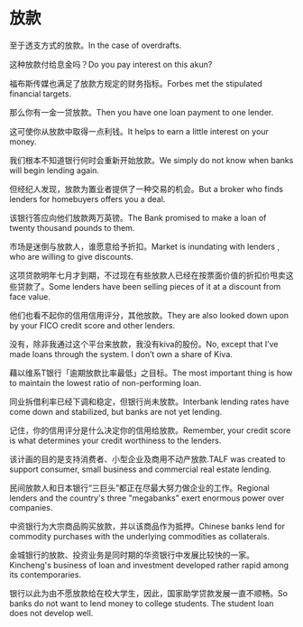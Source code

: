 # 放款

<p><span class="chinese">至于透支方式的放款。</span><span class="english">In the case of overdrafts.</span></p>

<p><span class="chinese">这种放款付给息金吗？</span><span class="english">Do you pay interest on this akun?</span></p>

<p><span class="chinese">福布斯传媒也满足了放款方规定的财务指标。</span><span class="english">Forbes met the stipulated financial targets.</span></p>

<p><span class="chinese">那么你有一金一贷放款。</span><span class="english">Then you have one loan payment to one lender.</span></p>

<p><span class="chinese">这可使你从放款中取得一点利钱。</span><span class="english">It helps to earn a little interest on your money.</span></p>

<p><span class="chinese">我们根本不知道银行何时会重新开始放款。</span><span class="english">We simply do not know when banks will begin lending again.</span></p>

<p><span class="chinese">但经纪人发现，放款为置业者提供了一种交易的机会。</span><span class="english">But a broker who finds lenders for homebuyers offers you a deal.</span></p>

<p><span class="chinese">该银行答应向他们放款两万英镑。</span><span class="english">The Bank promised to make a loan of twenty thousand pounds to them.</span></p>

<p><span class="chinese">市场是迷倒与放款人，谁愿意给予折扣。</span><span class="english">Market is inundating with lenders , who are willing to give discounts.</span></p>

<p><span class="chinese">这项贷款明年七月才到期，不过现在有些放款人已经在按票面价值的折扣价甩卖这些贷款了。</span><span class="english">Some lenders have been selling pieces of it at a discount from face value.</span></p>

<p><span class="chinese">他们也看不起你的信用信用评分，其他放款。</span><span class="english">They are also looked down upon by your FICO credit score and other lenders.</span></p>

<p><span class="chinese">没有，除非我通过这个平台来放款，我没有kiva的股份。</span><span class="english">No, except that I’ve made loans through the system. I don’t own a share of Kiva.</span></p>

<p><span class="chinese">藉以维系T银行「逾期放款比率最低」之目标。</span><span class="english">The most important thing is how to maintain the lowest ratio of non-performing loan.</span></p>

<p><span class="chinese">同业拆借利率已经下调和稳定，但银行尚未放款。</span><span class="english">Interbank lending rates have come down and stabilized, but banks are not yet lending.</span></p>

<p><span class="chinese">记住，你的信用评分是什么决定你的信用给放款。</span><span class="english">Remember, your credit score is what determines your credit worthiness to the lenders.</span></p>

<p><span class="chinese">该计画的目的是支持消费者、小型企业及商用不动产放款.</span><span class="english">TALF was created to support consumer, small business and commercial real estate lending.</span></p>

<p><span class="chinese">民间放款人和日本银行“三巨头”都正在尽最大努力做企业的工作。</span><span class="english">Regional lenders and the country's three "megabanks" exert enormous power over companies.</span></p>

<p><span class="chinese">中资银行为大宗商品购买放款，并以该商品作为抵押。</span><span class="english">Chinese banks lend for commodity purchases with the underlying commodities as collaterals.</span></p>

<p><span class="chinese">金城银行的放款、投资业务是同时期的华资银行中发展比较快的一家。</span><span class="english">Kincheng's business of loan and investment developed rather rapid among its contemporaries.</span></p>

<p><span class="chinese">银行以此为由不愿放款给在校大学生，因此，国家助学贷款发展一直不顺畅。</span><span class="english">So banks do not want to lend money to college students. The student loan does not develop well.</span></p>

